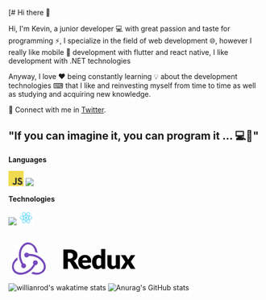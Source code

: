 [# Hi there 👋

Hi, I'm Kevin, a junior developer 💻 with great passion and taste for programming ⚡, 
I specialize in the field of web development 🌐, however I really like mobile 📱 
development with flutter and react native, I like development with .NET technologies

Anyway, I love ❤ being constantly learning 💡 about the development technologies ⌨
that I like and reinvesting myself from time to time as well as studying and acquiring new knowledge.

🐣 Connect with me in [Twitter](https://twitter.com/gkevin_y).

## "If you can imagine it, you can program it ... 💻🌟"

**Languages**

<code><img height="30" src="https://raw.githubusercontent.com/github/explore/80688e429a7d4ef2fca1e82350fe8e3517d3494d/topics/javascript/javascript.png"/></code>
 <code><img height="35" src="https://www.vectorlogo.zone/logos/typescriptlang/typescriptlang-icon.svg"></code>


**Technologies**

 <code><img height="40" src="https://www.vectorlogo.zone/logos/mongodb/mongodb-ar21.svg"></code>
 <code><img height="30" src="https://raw.githubusercontent.com/github/explore/80688e429a7d4ef2fca1e82350fe8e3517d3494d/topics/react-native/react-native.png"/></code>
 
<code>
 <svg width="245px" height="64px" viewBox="0 0 245 64" version="1.1" xmlns="http://www.w3.org/2000/svg" xmlns:xlink="http://www.w3.org/1999/xlink">
    <!-- Generator: Sketch 46.2 (44496) - http://www.bohemiancoding.com/sketch -->
    <title>redux</title>
    <desc>Created with Sketch.</desc>
    <defs></defs>
    <g id="Page-1" stroke="none" stroke-width="1" fill="none" fill-rule="evenodd">
        <g id="Logos" transform="translate(-31.000000, -33.000000)">
            <g id="redux" transform="translate(31.000000, 33.000000)">
                <g id="redux-logo-figure" fill="#764ABC">
                    <path d="M35.3557463,22.8013908 C36.606314,22.8189801 37.7201652,22.8684099 38.4477954,22.9316314 C41.5797211,23.2037548 44.5098275,23.8239718 46.9685913,24.6739399 C50.7253494,25.9726105 54.2230057,27.8954642 57.4615602,30.4425009 C60.1982075,32.8725748 62.0524588,34.8603856 63.024314,36.4059332 C63.6014474,37.3237521 64.6176474,38.7806332 65.3902478,40.687118 C65.6053651,41.217946 65.9297615,41.9864091 66.2254814,43.0027246 C66.3511788,43.434715 66.5331152,44.1830818 66.7712906,45.247825 C66.9136406,46.6027639 66.9892844,47.5627581 66.998222,48.1278077 C67.0168374,49.3047108 66.8857248,50.2769332 66.7712906,50.9768895 C66.6460004,51.743248 66.4510679,52.6880851 66.0246341,53.7491544 C65.862269,54.1531576 65.5426305,54.7968531 65.0657185,55.680241 C63.7047822,57.6450575 62.2142226,59.1969557 60.5940396,60.3359356 C58.9738566,61.4749155 56.9032887,62.4347283 54.3823359,63.2153742 C52.2294054,63.9029267 49.5984285,64.0993575 46.4894052,63.8046668 C45.082061,63.6712708 43.4612003,63.2943269 42.0573958,62.8772056 C41.1287844,62.6012814 39.8081697,62.0818421 38.0955518,61.3188878 L41.9131726,58.2672095 C42.8711046,58.6617333 43.5735993,58.9287066 44.0206568,59.0681295 C45.1784744,59.4292158 46.241936,59.6175243 46.9685913,59.7458813 C47.6191025,59.8607882 48.3995261,59.9547285 49.321483,59.992109 C49.7910841,60.0111489 50.5766493,60.0111489 51.6781787,59.992109 C52.7813085,59.8224764 53.5584688,59.677946 54.0096597,59.5585176 C55.1907151,59.2458971 56.066829,58.8291129 56.7349015,58.4725262 C57.3660241,58.1356616 58.1478654,57.6704518 58.912704,56.9786215 C59.2518491,56.6718498 59.7621911,56.1167947 60.4437301,55.3134564 C61.3207916,54.0355606 61.8933731,53.1059595 62.1614748,52.5246531 C62.6184444,51.5338371 62.7878559,50.5172639 62.9067184,49.8267026 C63.046656,49.0136996 63.1958501,47.928569 63.024314,46.6186702 C62.9560541,46.0974181 62.7431792,45.234914 62.3856891,44.0311577 C61.8133611,42.3026676 61.1660415,40.8977662 60.4437301,39.8164534 C59.3602631,38.1944842 58.5798907,37.2022426 57.8905345,36.4059332 C57.1221376,35.5183202 55.9174947,34.3869895 54.3823359,33.240988 C53.7602441,32.7765943 52.7030785,32.0704441 51.2108391,31.1225376 C49.7709501,30.3228153 48.6638988,29.7561543 47.889685,29.4225546 C46.035202,28.6234795 43.9610911,27.9781527 42.75058,27.6894947 C41.5200988,27.3960746 39.4938173,27.0328904 37.3938903,26.9008697 C36.8475681,26.8665229 35.9146918,26.7594141 34.9824181,26.7697586 C34.6517449,26.7734278 34.1659808,26.8038757 33.5251255,26.8611025 C32.7992208,28.56542 31.1103348,29.7600953 29.1427309,29.7600953 C26.5127502,29.7600953 24.3807297,27.6256765 24.3807297,24.9927375 C24.3807297,22.3597985 26.5127502,20.2253797 29.1427309,20.2253797 C30.9834448,20.2253797 32.5802305,21.2709353 33.3728542,22.8011823 C34.2705482,22.7953545 34.9315122,22.7954239 35.3557463,22.8013908 Z" id="Combined-Shape"></path>
                    <path d="M45.1670646,46.7353745 C44.5263093,47.8108216 43.926385,48.7518153 43.5077128,49.3510597 C41.7056297,51.9303767 39.7032571,54.1606694 37.7378238,55.8674328 C34.734828,58.4752054 31.3212683,60.5462454 27.4971445,62.0805526 C24.025294,63.2381878 21.3775511,63.8519175 19.553916,63.9217418 C18.4709557,63.9632067 16.7018711,64.1158112 14.665549,63.8324129 C14.09857,63.7535055 13.2712808,63.6505255 12.2438446,63.3987567 C11.8071273,63.291741 11.0684878,63.0752964 10.0279262,62.7494227 C8.78416163,62.1953706 7.91554776,61.7809565 7.42208459,61.5061806 C6.39428383,60.9338685 5.61850716,60.3340827 5.07000655,59.88489 C4.46947175,59.3930841 3.74931693,58.7516591 3.04437202,57.8514064 C2.77596353,57.5086343 2.37879392,56.9096599 1.85286319,56.0544834 C0.833255257,53.8921436 0.235823444,51.8238797 0.0605677468,49.8496915 C-0.114687951,47.8755033 0.0903894638,45.6004151 0.67579999,43.0244268 C1.15768871,40.8140604 2.30371159,38.4347888 4.11386864,35.886612 C4.93326233,34.733143 6.07022275,33.5163293 7.13338112,32.5077919 C7.83665643,31.8406482 8.946749,30.9553953 10.4636588,29.8520333 L11.1950018,34.6877489 C10.3744246,35.3210136 9.79199885,35.7965896 9.4477246,36.1144769 C8.55610136,36.9377613 7.86119651,37.7656279 7.38664387,38.3314592 C6.96181825,38.8379988 6.49015492,39.4676557 5.99664335,40.2483018 C5.74527202,40.6459258 5.35233257,41.3270106 4.81782501,42.2915562 C4.41283951,43.3327856 4.14918052,44.0788487 4.02684803,44.5297453 C3.70662563,45.7100302 3.62907788,46.6780128 3.60349759,47.4355249 C3.5793321,48.1511403 3.59084696,49.0616013 3.80698334,50.0706313 C3.90282264,50.5180559 4.12789311,51.2380499 4.48219474,52.2306132 C5.1493771,53.6299733 5.66744675,54.5912019 6.03640368,55.1142992 C6.66527755,56.0058998 7.46027818,56.6610662 7.9984334,57.1094006 C8.63200759,57.6372281 9.49645038,58.3091447 10.7158362,58.8153725 C11.2010701,59.0168173 12.0539593,59.2635069 13.2745037,59.5554413 C15.0566134,59.9234783 16.5962011,60.0647032 17.8932666,59.979116 C19.838865,59.8507351 21.0878906,59.6702734 22.1218307,59.4707565 C23.2743209,59.2483633 24.8559339,58.7696037 26.615567,58.0116223 C27.3286224,57.7044658 28.468517,57.1409787 30.0352508,56.3211609 C31.4475607,55.4726388 32.4916945,54.7961562 33.1676524,54.291713 C34.786782,53.0834144 36.3827159,51.6078244 37.2380172,50.7026406 C38.1074285,49.7825239 39.4352726,48.2073305 40.5999058,46.4527049 C40.9028997,45.9962171 41.4622158,45.2409681 41.9195866,44.4275148 C42.0818139,44.1389867 42.2984434,43.7026053 42.569475,43.1183707 C41.4576597,41.6368526 41.2685707,39.5752512 42.2527654,37.8693392 C43.5682809,35.5891468 46.4818381,34.8078952 48.7603776,36.1243649 C51.0389171,37.4408346 51.8196024,40.3565054 50.504087,42.6366978 C49.5833626,44.2325962 47.8798295,45.094231 46.159087,45.0163118 C45.7151041,45.7975262 45.3844301,46.3705471 45.1670646,46.7353745 Z" id="Combined-Shape"></path>
                    <path d="M18.1543989,41.9383107 C17.563321,40.8351981 17.0663666,39.8363191 16.7687579,39.168805 C15.4877662,36.2956362 14.608833,33.430419 14.1592445,30.8664117 C13.4723159,26.9488517 13.4564903,22.9555807 14.1117679,18.8865987 C14.9082295,15.313606 15.7461187,12.7272835 16.6254357,11.127631 C17.1476154,10.1776821 17.9279448,8.58218594 19.2193002,6.98201613 C19.5788559,6.53647627 20.0930801,5.88012304 20.8378014,5.12875372 C21.1543492,4.80938011 21.7200962,4.28745753 22.5350425,3.56298598 C23.6500514,2.78175121 24.4522786,2.25030338 24.9417241,1.96864248 C25.9611567,1.38199021 26.8743339,1.02558456 27.5414981,0.786528298 C28.2719535,0.524793673 29.1921484,0.237519493 30.3261788,0.0965430799 C30.7579621,0.0428661661 31.4754732,0.0106851395 32.4787121,0 C34.8556763,0.238988496 36.9346632,0.791544052 38.7156726,1.65766667 C40.496682,2.52378928 42.3395319,3.87095086 44.2442223,5.6991514 C45.8890929,7.25034742 47.3366105,9.45797526 48.586775,12.3220349 C49.15268,13.6184928 49.6092982,15.2198658 49.9255477,16.6507264 C50.1347456,17.5972353 50.3212406,19.004868 50.4850327,20.8736246 L45.9669514,19.0110883 C45.8471755,17.9814394 45.7398085,17.2371822 45.6448505,16.7783167 C45.3989222,15.5899179 45.0477656,14.5678392 44.8075496,13.8696121 C44.5925052,13.2445502 44.2961391,12.5159403 43.8817122,11.6908606 C43.6706228,11.2706041 43.2896718,10.58302 42.7388592,9.62810807 C42.0556721,8.74477663 41.5524962,8.13459235 41.2293314,7.79755523 C40.3834023,6.91531338 39.5943257,6.35045915 38.9587411,5.93852463 C38.3583097,5.5493735 37.5726318,5.09050198 36.5971625,4.75633871 C36.1646194,4.60816385 35.432089,4.43046964 34.3995714,4.22325605 C32.8575359,4.07489013 31.7675188,4.0242344 31.1295199,4.07128885 C30.0420736,4.15149147 29.0715669,4.49586866 28.4104654,4.72649598 C27.6321456,4.99801526 26.6115328,5.39331294 25.5500365,6.17826583 C25.127632,6.49062456 24.4771471,7.09494088 23.5985819,7.99121479 C22.3656508,9.32983057 21.4518604,10.5772649 20.8572108,11.7335177 C19.9652363,13.4678969 19.4765792,14.6318027 19.1150042,15.6210905 C18.7119714,16.7238086 18.3075139,18.3264733 18.0505159,20.2255396 C17.9463728,20.9950975 17.8419501,22.2626254 17.7372481,24.0281233 C17.736653,25.6759863 17.7783172,26.9195777 17.8622408,27.7588976 C18.0632639,29.7693299 18.5051491,31.8974861 18.8399233,33.0969055 C19.1802204,34.3161118 19.8454671,36.2656705 20.7484341,38.167661 C20.9833523,38.6624876 21.342141,39.5309169 21.8032764,40.3418978 C21.966839,40.629549 22.2290124,41.0399695 22.5897966,41.5731592 C24.4311673,41.3825664 26.294164,42.2818315 27.2483313,44.0040224 C28.5237108,46.3059739 27.6924063,49.2064707 25.3915609,50.4824632 C23.0907154,51.7584558 20.1916123,50.9267517 18.9162328,48.6248002 C18.0235993,47.0136727 18.1629354,45.1093449 19.1157979,43.673984 C18.6753786,42.8910809 18.3549122,42.3125232 18.1543989,41.9383107 Z" id="Combined-Shape"></path>
                </g>
                <g id="redux-logo-text" transform="translate(102.000000, 13.000000)" fill="#000000">
                    <path d="M0.00218477722,1.07934584 L14.3678347,1.07934584 C15.5854492,1.13514719 16.4797041,1.20656895 17.0505995,1.29361112 C17.6214948,1.38065329 18.4380148,1.57006666 19.5001594,1.86185122 C21.0548965,2.40224784 22.1916117,2.88743746 22.9103051,3.31742007 C23.6289985,3.74740268 24.5501934,4.49342743 25.6738899,5.5554943 C26.5711127,6.84821964 27.1549788,7.91756667 27.4254881,8.76353539 C27.6959974,9.60950412 27.8735041,10.9212123 27.9580083,12.6986599 C27.8191722,14.492058 27.5807887,15.8245494 27.2428578,16.6961341 C26.9049268,17.5677188 26.1576025,18.7775451 25.0008849,20.3256131 C24.2304986,21.1041376 23.6016224,21.6532989 23.114256,21.973097 C22.6268897,22.2928951 21.7173743,22.7720641 20.3857097,23.4106042 C20.8874921,23.7459444 21.2463069,23.9996319 21.4621542,24.1716666 C21.6780015,24.3437013 21.9634337,24.6034917 22.3184507,24.9510379 L23.3626663,26.2300318 L31.4114564,39.4503149 L22.9103051,39.4503149 C22.2155255,39.4113403 21.7328086,39.326283 21.4621542,39.1951429 C21.1914999,39.0640028 20.832685,38.7413128 20.3857097,38.2270729 L13.7382973,26.7141492 C13.3313633,26.1189968 13.024335,25.7484174 12.8172125,25.602411 C12.6100901,25.4564046 12.2486859,25.3557873 11.7330001,25.3005592 L8.84975518,25.3005592 L8.84975518,39.4503149 L0.00218477722,39.4503149 L0.00218477722,1.07934584 Z M8.87171759,7.71895891 L8.87171759,19.1328471 L13.0362186,19.1328471 C17.117344,18.7984471 19.1645547,16.8566619 19.1778508,13.3074917 C19.1911468,9.7583214 17.1439361,7.89547715 13.0362186,7.71895891 L8.87171759,7.71895891 Z" id="Combined-Shape"></path>
                    <path d="M42.8566888,11.7053082 C47.0561389,11.7053082 50.3041184,13.1459114 52.6006271,16.0271178 C54.8971357,18.9083242 55.6962032,22.3745126 54.9978294,26.4256829 C54.8341794,26.8344749 54.6310242,27.0836482 54.3883637,27.1732028 C54.1457032,27.2627575 53.549791,27.3084828 52.6006271,27.3103786 L37.6795449,27.3103786 C37.9223294,30.57628 39.2261912,32.6366738 41.5911304,33.4915598 C43.6858873,34.2487795 46.1849384,33.831618 49.1934308,32.3201623 C49.4521214,32.1901971 49.8652823,31.9897263 50.4329135,31.7187501 C50.9175388,31.6048123 51.2839254,31.563167 51.5320732,31.5938142 C51.780221,31.6244614 52.0956714,31.7503162 52.4784245,31.9713785 L54.9978294,35.2308475 C53.6796038,37.0034 51.7448043,38.2935949 49.1934308,39.1014325 C46.6420573,39.90927 44.0432834,40.1579287 41.397109,39.8474086 C37.612293,39.3500912 34.6701513,37.8112375 32.5706841,35.2308475 C30.4712168,32.6504575 29.3996429,29.3880112 29.3559623,25.4435086 C29.2934247,21.8870092 30.41413,18.7482122 32.7180784,16.0271178 C35.0220268,13.3060234 38.4015636,11.8654202 42.8566888,11.7053082 Z M37.7431874,22.5083435 L47.8642298,22.5083435 C47.8642298,20.898917 47.4209787,19.6199328 46.5344764,18.6713908 C45.6479741,17.7228489 44.4043848,17.2889367 42.8037086,17.3696543 C41.1599411,17.4637513 39.9567177,17.9785648 39.1940385,18.914095 C38.4313592,19.8496251 37.9477422,21.0477079 37.7431874,22.5083435 Z" id="Combined-Shape"></path>
                    <path d="M74.9700332,0.00873064108 L83.137552,0.00873064108 L83.137552,39.4479495 L77.5842518,39.4479495 C76.9552653,39.3458317 76.5326686,39.1318443 76.3164618,38.8059875 C76.100255,38.4801306 75.7914929,37.591848 75.3901754,36.1411397 C73.024341,38.6457909 70.2961405,39.9168796 67.2055741,39.9544058 C64.1150077,39.991932 61.5987192,38.7208433 59.6567086,36.1411397 C57.8017797,33.4724706 56.8986627,29.9629411 56.9473578,25.612551 C56.9960529,21.262161 58.1863824,17.8294964 60.5183463,15.3145573 C62.0478232,13.4163994 64.2768992,12.2145332 67.2055741,11.7089588 C70.134249,11.2033843 72.7224021,11.9312744 74.9700332,13.892629 L74.9700332,0.00873064108 Z M74.8760792,19.4696741 C74.1865923,18.6984544 73.538241,18.1986607 72.9310251,17.970293 C72.3238093,17.7419252 71.3700828,17.6391937 70.0698459,17.6620983 C67.5826664,17.9948369 66.1244158,19.6835144 65.6950941,22.728131 C65.4938699,24.1551513 65.366255,25.5246722 65.46124,27.3698633 C65.504289,28.2061398 65.7271966,29.4248585 66.1299627,31.0260192 C66.6474461,32.7981753 67.9607405,33.676709 70.0698459,33.6616201 C72.1789513,33.6465313 73.781029,32.7679976 74.8760792,31.0260192 L74.8760792,19.4696741 Z" id="Combined-Shape"></path>
                    <path d="M112.222561,12.1499964 L112.222561,39.5232684 L106.658394,39.5232684 C106.049258,39.3363674 105.639342,39.088637 105.428647,38.7800771 C105.217951,38.4715172 104.963431,37.7461929 104.665086,36.6041042 C102.388613,38.822845 99.7403291,39.9381209 96.7202335,39.9499319 C93.700138,39.961743 91.2580555,38.846467 89.3939861,36.6041042 C88.4722907,35.0668837 87.9039639,33.8251471 87.6890059,32.8788945 C87.4740478,31.9326419 87.3643324,30.1896142 87.3598596,27.6498115 L87.3598596,12.1499964 L95.6062566,12.1499964 L95.6062566,29.9111303 C95.706803,32.0008987 96.5781256,33.2672984 98.2202243,33.7103293 C99.862323,34.1533602 101.786062,33.4699415 103.991443,31.6600731 L103.991443,12.1499964 L112.222561,12.1499964 Z" id="Path-11"></path>
                    <path d="M114.15314,12.1268384 L122.662631,12.1268384 C123.114387,12.2941543 123.415111,12.4457662 123.564803,12.5816741 C123.714496,12.717582 123.903954,12.9875256 124.13318,13.3915049 L128.859114,21.2137983 L133.439284,12.9734473 C133.718139,12.6490945 133.951317,12.4351208 134.138818,12.3315261 C134.326318,12.2279315 134.603912,12.1597023 134.971598,12.1268384 L142.649067,12.1268384 L133.800598,24.9668851 L142.972704,39.4842841 L134.620048,39.4842841 C134.116449,39.3784569 133.745434,39.2239886 133.507003,39.0208791 C133.268572,38.8177697 132.947209,38.3824309 132.542915,37.7148629 L127.935207,29.8068093 L123.200197,38.0252362 C122.819788,38.5844703 122.522918,38.9488107 122.309586,39.1182573 C122.096255,39.2877039 121.780817,39.4097128 121.363273,39.4842841 L113.721792,39.4842841 L122.873557,25.4156115 L114.056944,12.1268384 L114.15314,12.1268384 Z" id="Path-12"></path>
                </g>
            </g>
        </g>
    </g>
</svg>
</code>


![willianrod's wakatime stats](https://github-readme-stats.vercel.app/api/wakatime?username=kevinShogun&hide_progress=false&layout=compact)
![Anurag's GitHub stats](https://github-readme-stats.vercel.app/api?username=kevinShogun&show_icons=true&theme=dark)
<!--
**kevinShogun/kevinShogun** is a ✨ _special_ ✨ repository because its `README.md` (this file) appears on your GitHub profile.

Here are some ideas to get you started:

- 🔭 I’m currently working on ...
- 🌱 I’m currently learning ...
- 👯 I’m looking to collaborate on ...
- 🤔 I’m looking for help with ...
- 💬 Ask me about ...
- 📫 How to reach me: ...
- 😄 Pronouns: ...
- ⚡ Fun fact: ...
-->
